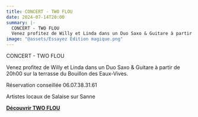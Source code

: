 ```yaml
---
title: CONCERT - TWO FLOU
date: 2024-07-14T20:00
summary: |-
  CONCERT - TWO FLOU
  Venez profitez de Willy et Linda dans un Duo Saxo & Guitare à partir de 20h00 sur la terrasse du Bouillon des Eaux-Vives.
image: "@assets/Essayez Édition magique.png"
---
```

CONCERT - TWO FLOU

Venez profitez de Willy et Linda dans un Duo Saxo & Guitare à partir de 20h00 sur la terrasse du Bouillon des Eaux-Vives. 

Réservation conseillée 06.07.38.31.61

Artistes locaux de Salaise sur Sanne

**[Découvrir TWO FLOU](https://www.facebook.com/profile.php?id=61553977465506&locale=fr_FR)**
